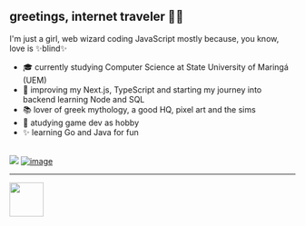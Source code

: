 ## greetings, internet traveler 🧙‍♀️ 

I'm just a girl, web wizard coding JavaScript mostly because, you know, love is ✨blind✨ <br>
- 🎓 currently studying Computer Science at State University of Maringá (UEM)
- 🌿 improving my Next.js, TypeScript and starting my journey into backend learning Node and SQL <br>
- 📚 lover of greek mythology, a good HQ, pixel art and the sims 
- 🤖 atudying game dev as hobby <br>
- ✨ learning Go and Java for fun


<br><a href="mailto:anduca.sarah@gmail.com?"><img src="https://img.shields.io/badge/gmail-%23DD0031.svg?&style=for-the-badge&logo=gmail&logoColor=white"/></a>
 [![image](https://img.shields.io/badge/Linkedin-0077B5?style=for-the-badge&logo=linkedin&logoColor=white)](https://www.linkedin.com/in/sarah-anduca/)
 
 ---
 <!--
 [![@sarahanduca's Holopin board](https://holopin.io/api/user/board?user=sarahanduca)](https://www.holopin.io/@sarahanduca)
![](https://github-readme-stats.vercel.app/api/top-langs/?username=sarahanduca&&exclude_repo=tcc-2023&theme=nightowl&hide_border=false&include_all_commits=false&count_private=false&layout=compact)
 -->
<img src="https://media.giphy.com/media/8lPQQ6UsC1uXllpa40/giphy.gif" width="60" height="60">

